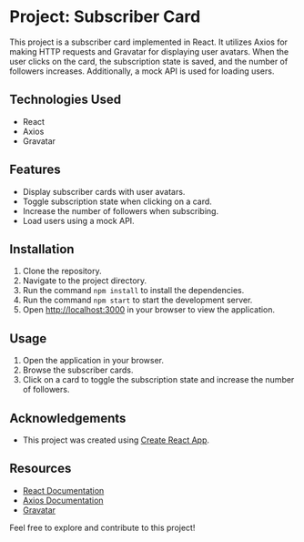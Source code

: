 # Project: Subscriber Card

This project is a subscriber card implemented in React. It utilizes Axios for making HTTP requests and Gravatar for displaying user avatars. When the user clicks on the card, the subscription state is saved, and the number of followers increases. Additionally, a mock API is used for loading users.

## Technologies Used
- React
- Axios
- Gravatar

## Features
- Display subscriber cards with user avatars.
- Toggle subscription state when clicking on a card.
- Increase the number of followers when subscribing.
- Load users using a mock API.

## Installation
1. Clone the repository.
2. Navigate to the project directory.
3. Run the command `npm install` to install the dependencies.
4. Run the command `npm start` to start the development server.
5. Open [http://localhost:3000](http://localhost:3000) in your browser to view the application.

## Usage
1. Open the application in your browser.
2. Browse the subscriber cards.
3. Click on a card to toggle the subscription state and increase the number of followers.

## Acknowledgements
- This project was created using [Create React App](https://github.com/facebook/create-react-app).

## Resources
- [React Documentation](https://reactjs.org/)
- [Axios Documentation](https://axios-http.com/)
- [Gravatar](https://en.gravatar.com/)

Feel free to explore and contribute to this project!
